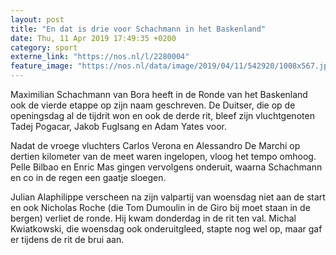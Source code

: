 ```yaml
---
layout: post
title: "En dat is drie voor Schachmann in het Baskenland"
date: Thu, 11 Apr 2019 17:49:35 +0200
category: sport
externe_link: "https://nos.nl/l/2280004"
feature_image: "https://nos.nl/data/image/2019/04/11/542920/1008x567.jpg"
---
```


<p>Maximilian Schachmann van Bora heeft in de Ronde van het Baskenland ook de vierde etappe op zijn naam geschreven. De Duitser, die op de openingsdag al de tijdrit won en ook de derde rit, bleef zijn vluchtgenoten Tadej Pogacar, Jakob Fuglsang en Adam Yates voor.</p>
<p>Nadat de vroege vluchters Carlos Verona en Alessandro De Marchi op dertien kilometer van de meet waren ingelopen, vloog het tempo omhoog. Pelle Bilbao en Enric Mas gingen vervolgens onderuit, waarna Schachmann en co in de regen een gaatje sloegen.</p>
<p>Julian Alaphilippe verscheen na zijn valpartij van woensdag niet aan de start en ook Nicholas Roche (die Tom Dumoulin in de Giro bij moet staan in de bergen) verliet de ronde. Hij kwam donderdag in de rit ten val. Michal Kwiatkowski, die woensdag ook onderuitgleed, stapte nog wel op, maar gaf er tijdens de rit de brui aan.</p>

